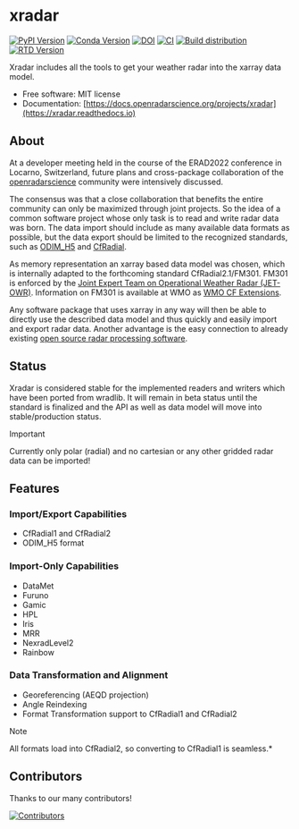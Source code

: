 # xradar

[![PyPI Version](https://img.shields.io/pypi/v/xradar.svg)](https://pypi.python.org/pypi/xradar)
[![Conda Version](https://img.shields.io/conda/vn/conda-forge/xradar.svg)](https://anaconda.org/conda-forge/xradar)
[![DOI](https://zenodo.org/badge/DOI/10.5281/zenodo7091736.svg)](https://doi.org/10.5281/zenodo.7091736)
[![CI](https://github.com/openradar/xradar/actions/workflows/ci.yml/badge.svg)](https://github.com/openradar/xradar/actions/workflows/ci.yml)
[![Build distribution](https://github.com/openradar/xradar/actions/workflows/upload_pypi.yml/badge.svg)](https://github.com/openradar/xradar/actions/workflows/upload_pypi.yml)
[![RTD Version](https://readthedocs.org/projects/xradar/badge/?version=latest)](https://xradar.readthedocs.io/en/latest/?version=latest)

Xradar includes all the tools to get your weather radar into the xarray data model.

* Free software: MIT license
* Documentation: [https://docs.openradarscience.org/projects/xradar](https://xradar.readthedocs.io)

## About

At a developer meeting held in the course of the ERAD2022 conference in Locarno, Switzerland, future plans and cross-package collaboration of the [openradarscience](https://openradar.discourse.group/) community were intensively discussed.

The consensus was that a close collaboration that benefits the entire community can only be maximized through joint projects. So the idea of a common software project whose only task is to read and write radar data was born. The data import should include as many available data formats as possible, but the data export should be limited to the recognized standards, such as [ODIM_H5](https://www.eumetnet.eu/activities/observations-programme/current-activities/opera/) and [CfRadial](https://github.com/NCAR/CfRadial).

As memory representation an xarray based data model was chosen, which is internally adapted to the forthcoming standard CfRadial2.1/FM301. FM301 is enforced by the [Joint Expert Team on Operational Weather Radar (JET-OWR)](https://community.wmo.int/governance/commission-membership/commission-observation-infrastructure-and-information-systems-infcom/commission-infrastructure-officers/infcom-management-group/standing-committee-measurements-instrumentation-and-traceability-sc-mint/joint-expert-team). Information on FM301 is available at WMO as [WMO CF Extensions](https://community.wmo.int/activity-areas/wis/wmo-cf-extensions).

Any software package that uses xarray in any way will then be able to directly use the described data model and thus quickly and easily import and export radar data. Another advantage is the easy connection to already existing [open source radar processing software](https://openradarscience.org/pages/projects/#).

## Status

Xradar is considered stable for the implemented readers and writers which have been ported from wradlib. It will remain in beta status until the standard is finalized and the API as well as data model will move into stable/production status.

> [!IMPORTANT]
> Currently only polar (radial) and no cartesian or any other gridded radar data can be imported!

## Features

### Import/Export Capabilities
* CfRadial1 and CfRadial2
* ODIM_H5 format

### Import-Only Capabilities
* DataMet
* Furuno
* Gamic
* HPL
* Iris
* MRR
* NexradLevel2
* Rainbow

### Data Transformation and Alignment
* Georeferencing (AEQD projection)
* Angle Reindexing
* Format Transformation support to CfRadial1 and CfRadial2

> [!NOTE]
> All formats load into CfRadial2, so converting to CfRadial1 is seamless.*

## Contributors

Thanks to our many contributors!

[![Contributors](https://contrib.rocks/image?repo=openradar/xradar)](https://github.com/openradar/xradar/graphs/contributors)
